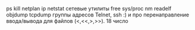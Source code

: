 ps kill
netplan
ip netstat
сетевые утилиты
free
sys/proc
nm 
readelf
objdump
tcpdump
группы адресов
Telnet, ssh :) и про перенаправление ввода/вывода для файлов (<,<<,>,>>).
18 число
